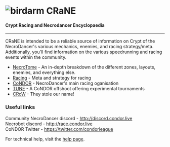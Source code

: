 # ![birdarm](/static/img/birdarm.png "Birdarm") CRaNE 
#### Crypt Racing and Necrodancer Encyclopaedia
---
CRaNE is intended to be a reliable source of information on Crypt of the NecroDancer's various mechanics, enemies, and racing strategy/meta.  Additionally, you'll find information on the various speedrunning and racing events within the community.  
+ [NecroTome](/necrotome) - An in-depth breakdown of the different zones, layouts, enemies, and everything else.
+ [Racing](/racing) - Meta and strategy for racing
+ [CoNDOR](/condor) - NecroDancer's main racing oganisation
+ [TUNE](/tune) - A CoNDOR offshoot offering experimental tournaments
+ [CRoW](/crow) - They stole our name!

### Useful links

Community NecroDancer discord - http://discord.condor.live  
Necrobot discord - http://race.condor.live  
CoNDOR Twitter - https://twitter.com/condorleague  

For technical help, visit the [help page](/help).